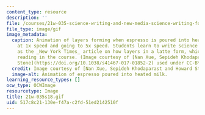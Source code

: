 ```yaml
---
content_type: resource
description: ''
file: /courses/21w-035-science-writing-and-new-media-science-writing-for-the-public-spring-2018/517c8c21130ef47ac2fd51ed2142510f_21w-035s18.gif
file_type: image/gif
image_metadata:
  caption: Animation of layers forming when espresso is poured into heated milk starting
    at 1x speed and going to 5x speed. Students learn to write science articles such
    as the _New York Times_ article on how layers in a latte form, which is an assigned
    reading in the course. (Image courtesy of [Nan Xue, Sepideh Khodaparast, and Howard
    Stone](https://doi.org/10.1038/s41467-017-01852-2) used under CC-BY.)
  credit: Image courtesy of [Nan Xue, Sepideh Khodaparast and Howard Stone](https://doi.org/10.1038/s41467-017-01852-2)
  image-alt: Animation of espresso poured into heated milk.
learning_resource_types: []
ocw_type: OCWImage
resourcetype: Image
title: 21w-035s18.gif
uid: 517c8c21-130e-f47a-c2fd-51ed2142510f
---
```

